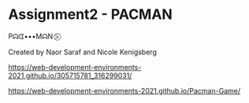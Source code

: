 # Assignment2 - PACMAN

Pᗣᗧ•••MᗣN ⍩⃝

Created by Naor Saraf and Nicole Kenigsberg

https://web-development-environments-2021.github.io/305715781_316299031/
 
 
 https://web-development-environments-2021.github.io/Pacman-Game/
